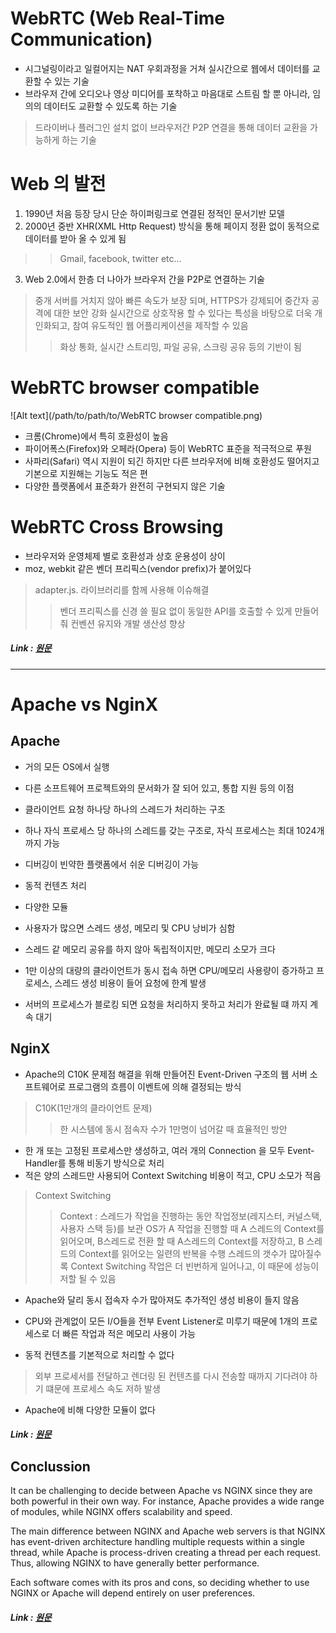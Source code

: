 # WebRTC (Web Real-Time Communication)
- 시그널링이라고 일컬어지는 NAT 우회과정을 거쳐 실시간으로 웹에서 데이터를 교환할 수 있는 기술
- 브라우저 간에 오디오나 영상 미디어를 포착하고 마음대로 스트림 할 뿐 아니라, 임의의 데이터도 교환할 수 있도록 하는 기술
> 드라이버나 플러그인 설치 없이 브라우저간 P2P 연결을 통해 데이터 교환을 가능하게 하는 기술


# Web 의 발전
1. 1990년 처음 등장 당시 단순 하이퍼링크로 연결된 정적인 문서기반 모델
2. 2000년 중반 XHR(XML Http Request) 방식을 통해 페이지 정환 없이 동적으로 데이터를 받아 올 수 있게 됨
> >Gmail, facebook, twitter etc...
3. Web 2.0에서 한층 더 나아가 브라우저 간을 P2P로 연결하는 기술
> 중개 서버를 거치지 않아 빠른 속도가 보장 되며, HTTPS가 강제되어 중간자 공격에 대한 보안 강화
> 실시간으로 상호작용 할 수 있다는 특성을 바탕으로 더욱 개인화되고, 참여 유도적인 웹 어플리케이션을 제작할 수 있음
> >화상 통화, 실시간 스트리밍, 파일 공유, 스크링 공유 등의 기반이 됨


# WebRTC browser compatible
![Alt text](/path/to/path/to/WebRTC browser compatible.png)

- 크롬(Chrome)에서 특히 호환성이 높음
- 파이어폭스(Firefox)와 오페라(Opera) 등이 WebRTC 표준을 적극적으로 푸원
- 사파리(Safari) 역시 지원이 되긴 하지만 다른 브라우저에 비해 호환성도 떨어지고 기본으로 지원해는 기능도 적은 편
- 다양한 플랫폼에서 표준화가 완전히 구현되지 않은 기술

# WebRTC Cross Browsing
- 브라우저와 운영체제 별로 호환성과 상호 운용성이 상이
- moz, webkit 같은 벤더 프리픽스(vendor prefix)가 붙어있다
> adapter.js. 라이브러리를 함께 사용해 이슈해결
> > 벤더 프리픽스를 신경 쓸 필요 없이 동일한 API를 호출할 수 있게 만들어 줘 컨벤션 유지와 개발 생산성 향상

##### Link : [원문](https://wormwlrm.github.io/2021/01/24/Introducing-WebRTC.html)

----------------------------------------------------------------------------------------------------------

# Apache vs NginX

## Apache
- 거의 모든 OS에서 실행
- 다른 소프트웨어 프로젝트와의 문서화가 잘 되어 있고, 통합 지원 등의 이점
- 클라이언트 요청 하나당 하나의 스레드가 처리하는 구조
- 하나 자식 프로세스 당 하나의 스레드를 갖는 구조로, 자식 프로세스는 최대 1024개까지 가능
- 디버깅이 빈약한 플랫폼에서 쉬운 디버깅이 가능
- 동적 컨텐츠 처리
- 다양한 모듈

- 사용자가 많으면 스레드 생성, 메모리 및 CPU 낭비가 심함
- 스레드 같 메모리 공유를 하지 않아 독립적이지만, 메모리 소모가 크다
- 1만 이상의 대량의 클라이언트가 동시 접속 하면 CPU/메모리 사용량이 증가하고 프로세스, 스레드 생성 비용이 들어 요청에 한계 발생
- 서버의 프로세스가 블로킹 되면 요청을 처리하지 못하고 처리가 완료될 떄 까지 계속 대기


## NginX
- Apache의 C10K 문제점 해결을 위해 만들어진 Event-Driven 구조의 웹 서버 소프트웨어로 프로그램의 흐름이 이벤트에 의해 결정되는 방식
> C10K(1만개의 클라이언트 문제) 
> > 한 시스템에 동시 점속자 수가 1만명이 넘어갈 때 효율적인 방안
- 한 개 또는 고정된 프로세스만 생성하고, 여러 개의 Connection 을 모두 Event-Handler를 통해 비동기 방식으로 처리
- 적은 양의 스레드만 사용되어 Context Switching 비용이 적고, CPU 소모가 적음
> Context Switching 
> > Context : 스레드가 작업을 진행하는 동안 작업정보(레지스터, 커널스택, 사용자 스택 등)를 보관
> > OS가 A 작업을 진행할 때 A 스레드의 Context를 읽어오며, B스레드로 전환 할 때 A스레드의 Context를 저장하고, B 스레드의 Context를 읽어오는 일련의 반복을 수행
> > 스레드의 갯수가 많아질수록 Context Switching 작업은 더 빈번하게 일어나고, 이 때문에 성능이 저할 될 수 있음
- Apache와 달리 동시 접속자 수가 많아져도 추가적인 생성 비용이 들지 않음
- CPU와 관계없이 모든 I/O들을 전부 Event Listener로 미루기 때문에 1개의 프로세스로 더 빠른 작업과 적은 메모리 사용이 가능

- 동적 컨텐츠를 기본적으로 처리할 수 없다
> 외부 프로세서를 전달하고 렌더링 된 컨텐츠를 다시 전송할 때까지 기다려야 하기 떄문에 프로세스 속도 저하 발생
- Apache에 비해 다양한 모듈이 없다


##### Link : [원문](https://velog.io/@deannn/Apache%EC%99%80-NginX-%EB%B9%84%EA%B5%90-%EC%B0%A8%EC%9D%B4%EC%A0%90)



## Conclussion
It can be challenging to decide between Apache vs NGINX since they are both powerful in their own way. For instance, Apache provides a wide range of modules, while NGINX offers scalability and speed.

The main difference between NGINX and Apache web servers is that NGINX has event-driven architecture handling multiple requests within a single thread, while Apache is process-driven creating a thread per each request. Thus, allowing NGINX to have generally better performance.

Each software comes with its pros and cons, so deciding whether to use NGINX or Apache will depend entirely on user preferences.

##### Link : [원문](https://www.hostinger.com/tutorials/nginx-vs-apache-what-to-use/)